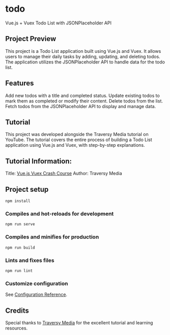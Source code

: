 # todo

Vue.js + Vuex Todo List with JSONPlaceholder API

## Project Preview
This project is a Todo List application built using Vue.js and Vuex. It allows users to manage their daily tasks by adding, updating, and deleting todos. The application utilizes the JSONPlaceholder API to handle data for the todo list.

## Features
Add new todos with a title and completed status.
Update existing todos to mark them as completed or modify their content.
Delete todos from the list.
Fetch todos from the JSONPlaceholder API to display and manage data.


## Tutorial

This project was developed alongside the Traversy Media tutorial on YouTube. The tutorial covers the entire process of building a Todo List application using Vue.js and Vuex, with step-by-step explanations.


## Tutorial Information:

Title: <a href="https://youtu.be/5lVQgZzLMHc" target="_blank">Vue.js Vuex Crash Course</a>
Author: Traversy Media


## Project setup
```
npm install
```

### Compiles and hot-reloads for development
```
npm run serve
```

### Compiles and minifies for production
```
npm run build
```

### Lints and fixes files
```
npm run lint
```

### Customize configuration
See [Configuration Reference](https://cli.vuejs.org/config/).


## Credits
Special thanks to <a href="https://www.youtube.com/@TraversyMedia" target="_blank">Traversy Media</a> for the excellent tutorial and learning resources.